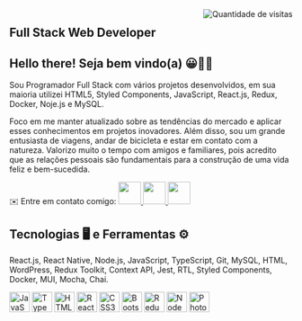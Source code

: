 <div align="center">
    <img src="https://komarev.com/ghpvc/?username=allanzaparoli&label=VISITAS&style=plastic&color=FF0000" alt="Quantidade de visitas" align="right">
</div>

Full Stack Web Developer
-------------------------------------------------
<div align="left">
    <h2>Hello there! Seja bem vindo(a) 😀✌🏻</h2>
</div>
<div aling = "left">
    <p> Sou Programador Full Stack com vários projetos desenvolvidos, em sua maioria utilizei HTML5, Styled Components, JavaScript, React.js, Redux, Docker, Noje.js e MySQL.
    </p>
    <p>Foco em me manter atualizado sobre as tendências do mercado e aplicar esses conhecimentos em projetos inovadores. Além disso, sou um grande entusiasta de viagens, andar de bicicleta e estar em contato com a natureza. Valorizo muito o tempo com amigos e familiares, pois acredito que as relações pessoais são fundamentais para a construção de uma vida feliz e bem-sucedida.
    </p>
    <p>
        ✉️ Entre em contato comigo:
        <a href="https://wa.me/5561991398012">
            <img src="https://raw.githubusercontent.com/gauravghongde/social-icons/master/SVG/Color/WhatsApp.svg" width="40" height="40" />
        </a>
        <a href="mailto:allanzaparoli@gmail.com">
            <img src="https://raw.githubusercontent.com/gauravghongde/social-icons/master/SVG/Color/Gmail.svg" width="40" height="40" />
        </a>
        <a href="https://www.linkedin.com/in/allanzaparoli/">
            <img src="https://raw.githubusercontent.com/gauravghongde/social-icons/master/SVG/Color/LinkedIN.svg" width="40" height="40" />
        </a>
    </p>
</div>
    
<div align="left">
    <h2> Tecnologias 🖥️ e Ferramentas ⚙️ </h2>
    <p>React.js, React Native, Node.js, JavaScript, TypeScript, Git, MySQL, HTML, WordPress, Redux Toolkit, Context API, Jest, RTL, Styled Components,  Docker, MUI, Mocha, Chai.</p>
    <p align="left">
<a href="https://developer.mozilla.org/en-US/docs/Web/JavaScript" target="_blank" rel="noreferrer"><img src="https://raw.githubusercontent.com/danielcranney/readme-generator/main/public/icons/skills/javascript-colored.svg" width="36" height="36" alt="JavaScript" /></a>
<a href="https://www.typescriptlang.org/" target="_blank" rel="noreferrer"><img src="https://raw.githubusercontent.com/danielcranney/readme-generator/main/public/icons/skills/typescript-colored.svg" width="36" height="36" alt="TypeScript" /></a>
<a href="https://developer.mozilla.org/en-US/docs/Glossary/HTML5" target="_blank" rel="noreferrer"><img src="https://raw.githubusercontent.com/danielcranney/readme-generator/main/public/icons/skills/html5-colored.svg" width="36" height="36" alt="HTML5" /></a>
<a href="https://reactjs.org/" target="_blank" rel="noreferrer"><img src="https://raw.githubusercontent.com/danielcranney/readme-generator/main/public/icons/skills/react-colored.svg" width="36" height="36" alt="React" /></a>
<a href="https://www.w3.org/TR/CSS/#css" target="_blank" rel="noreferrer"><img src="https://raw.githubusercontent.com/danielcranney/readme-generator/main/public/icons/skills/css3-colored.svg" width="36" height="36" alt="CSS3" /></a>
<a href="https://getbootstrap.com/" target="_blank" rel="noreferrer"><img src="https://raw.githubusercontent.com/danielcranney/readme-generator/main/public/icons/skills/bootstrap-colored.svg" width="36" height="36" alt="Bootstrap" /></a>
<a href="https://redux.js.org/" target="_blank" rel="noreferrer"><img src="https://raw.githubusercontent.com/danielcranney/readme-generator/main/public/icons/skills/redux-colored.svg" width="36" height="36" alt="Redux" /></a>
<a href="https://nodejs.org/en/" target="_blank" rel="noreferrer"><img src="https://raw.githubusercontent.com/danielcranney/readme-generator/main/public/icons/skills/nodejs-colored.svg" width="36" height="36" alt="NodeJS" /></a>
<a href="https://www.adobe.com/uk/products/photoshop.html" target="_blank" rel="noreferrer"><img src="https://raw.githubusercontent.com/danielcranney/readme-generator/main/public/icons/skills/photoshop-colored.svg" width="36" height="36" alt="Photoshop" /></a>
</p>
